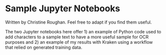 # Sample Jupyter Notebooks

Written by Christine Roughan. Feel free to adapt if you find them useful.

The two Jupyter notebooks here offer 1) an example of Python code used to add characters to a sample text to have a more useful sample for OCR purposes and 2) an example of my results with Kraken using a workflow that relied on generated training data.
